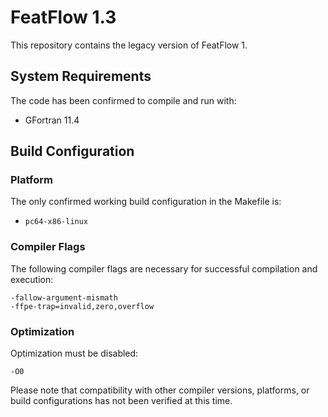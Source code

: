 # FeatFlow 1.3

This repository contains the legacy version of FeatFlow 1.

## System Requirements

The code has been confirmed to compile and run with:
- GFortran 11.4

## Build Configuration

### Platform
The only confirmed working build configuration in the Makefile is:
- `pc64-x86-linux`

### Compiler Flags
The following compiler flags are necessary for successful compilation and execution:
```
-fallow-argument-mismath
-ffpe-trap=invalid,zero,overflow
```

### Optimization
Optimization must be disabled:
```
-O0
```

Please note that compatibility with other compiler versions, platforms, or build configurations has not been verified at this time.
